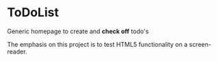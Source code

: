 # ToDoList
Generic homepage to create and **check off** todo's

The emphasis on this project is to test HTML5 functionality on a screen-reader.